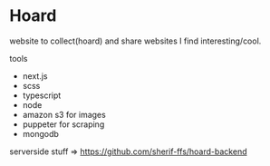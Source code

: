 # Hoard

website to collect(hoard) and share websites I find interesting/cool.

tools

- next.js
- scss
- typescript
- node
- amazon s3 for images
- puppeter for scraping
- mongodb

serverside stuff => https://github.com/sherif-ffs/hoard-backend
